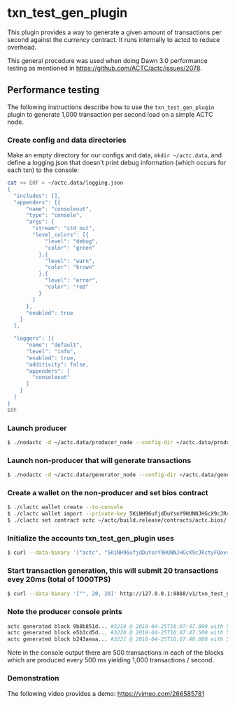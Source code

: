 # txn\_test\_gen\_plugin

This plugin provides a way to generate a given amount of transactions per second against the currency contract. It runs internally to actcd to reduce overhead.

This general procedure was used when doing Dawn 3.0 performance testing as mentioned in https://github.com/ACTC/actc/issues/2078.

## Performance testing

The following instructions describe how to use the `txn_test_gen_plugin` plugin to generate 1,000 transaction per second load on a simple ACTC node.

### Create config and data directories
Make an empty directory for our configs and data, `mkdir ~/actc.data`, and define a logging.json that doesn't print debug information (which occurs for each txn) to the console:
```bash
cat << EOF > ~/actc.data/logging.json
{
  "includes": [],
  "appenders": [{
      "name": "consoleout",
      "type": "console",
      "args": {
        "stream": "std_out",
        "level_colors": [{
            "level": "debug",
            "color": "green"
          },{
            "level": "warn",
            "color": "brown"
          },{
            "level": "error",
            "color": "red"
          }
        ]
      },
      "enabled": true
    }
  ],

  "loggers": [{
      "name": "default",
      "level": "info",
      "enabled": true,
      "additivity": false,
      "appenders": [
        "consoleout"
      ]
    }
  ]
}
EOF
```

### Launch producer
```bash
$ ./nodactc -d ~/actc.data/producer_node --config-dir ~/actc.data/producer_node -l ~/actc.data/logging.json --http-server-address "" -p actc -e
```

### Launch non-producer that will generate transactions
```bash
$ ./nodactc -d ~/actc.data/generator_node --config-dir ~/actc.data/generator_node -l ~/actc.data/logging.json --plugin actc::txn_test_gen_plugin --plugin actc::chain_api_plugin --p2p-peer-address localhost:9876 --p2p-listen-endpoint localhost:5555
```

### Create a wallet on the non-producer and set bios contract
```bash
$ ./clactc wallet create --to-console
$ ./clactc wallet import --private-key 5KiNH96ufjdDuYsnY9HUNNJHGcX9cJRctyFQovv9Hwsnzodu7YU
$ ./clactc set contract actc ~/actc/build.release/contracts/actc.bios/
```

### Initialize the accounts txn_test_gen_plugin uses
```bash
$ curl --data-binary '["actc", "5KiNH96ufjdDuYsnY9HUNNJHGcX9cJRctyFQovv9Hwsnzodu7YU"]' http://127.0.0.1:8888/v1/txn_test_gen/create_test_accounts
```

### Start transaction generation, this will submit 20 transactions evey 20ms (total of 1000TPS)
```bash
$ curl --data-binary '["", 20, 20]' http://127.0.0.1:8888/v1/txn_test_gen/start_generation
```

### Note the producer console prints
```bash
actc generated block 9b8b851d... #3219 @ 2018-04-25T16:07:47.000 with 500 trxs, lib: 3218
actc generated block e5b3cd5d... #3220 @ 2018-04-25T16:07:47.500 with 500 trxs, lib: 3219
actc generated block b243aeaa... #3221 @ 2018-04-25T16:07:48.000 with 500 trxs, lib: 3220
```

Note in the console output there are 500 transactions in each of the blocks which are produced every 500 ms yielding 1,000 transactions / second.

### Demonstration
The following video provides a demo: https://vimeo.com/266585781
